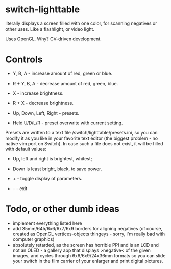# switch-lighttable
literally displays a screen filled with one color, for scanning negatives or other uses. Like a flashlight, or video light.

Uses OpenGL. Why? CV-driven development.

# Controls

* Y, B, A - increase amount of red, green or blue.
* R + Y, B, A - decrease amount of red, green, blue.
* X - increase brightness.
* R + X - decrease brightness.

* Up, Down, Left, Right - presets. 
* Held U/D/L/R - preset overwrite with current setting.

Presets are written to a text file /switch/lighttable/presets.ini, so you can modify it as you like in your favorite text editor (the biggest problem - no native vim port on Switch). In case such a file does not exist, it will be filled with default values:
* Up, left and right is brightest, whitest; 
* Down is least bright, black, to save power.

* \+ - toggle display of parameters.
* \- - exit

# Todo, or other dumb ideas

* implement everything listed here
* add 35mm/645/6x6/6x7/6x9 borders for aligning negatives (of course, created as OpenGL vertices-objects thingeys - sorry, I'm really bad with computer graphics)
* absolutely retarded, as the screen has horrible PPI and is an LCD and not an OLED - a gallery app that displays >negative< of the given images, and cycles through 6x6/6x9/24x36mm formats so you can slide your switch in the film carrier of your enlarger and print digital pictures.
